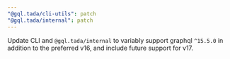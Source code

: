 ```yaml
---
"@gql.tada/cli-utils": patch
"@gql.tada/internal": patch
---
```


Update CLI and `@gql.tada/internal` to variably support graphql `^15.5.0` in addition to the preferred v16, and include future support for v17.
